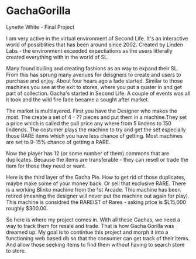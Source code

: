 # GachaGorilla
Lynette White - Final Project

I am very active in the virtual environment of Second Life.  It's an interactive world of possiblities that has been around since 2002.  Created by Linden Labs - the environment exceeded expectiations as the users litterally created everything with in the world of SL.  

Many found builing and creating fashions as an way to expand their SL.  From this has sprung many avenues for deisgners to create and users to purchase and enjoy.  About four hears ago a fade started.  Similar to those machines you see at the exit to stores, where you put a quater in and get part of collection.  Gacha's started in Second Life.  A couple of events was all it took and the wild fire fade became a sought after market.  

The market is multilayered.  First you have the Designer who makes the most.  The create a set of 4 - ?? pieces and put them in a machine.They set a price which is called the pull price any where from 5 lindens to 150 lindends. The costumer plays the machine to try and get the set especially those RARE items which you have less chance of getting.  Most machines are set to 9-15% chance of getting a RARE.

Now the player has 12 (or some number of them) commons that are duplicates.  Because the items are transferable - they can resell or trade the item for those they need or want.  

Here is the third layer of the Gacha Pie.  How to get rid of those duplicates, maybe make some of your money back.  Or sell that exclusive RARE.  There is a working Blinko machine from the 1st Arcade.  This machine has been retired (meaning the designer will never put the machine out again for play).  This machine is considred the RAREIST of Rares - asking price is $L15,000 roughly $300.00.

So here is where my project comes in.  With all these Gachas, we need a way to track them for resale and trade.  That is how Gacha Gorilla was dreamed up.  My goal is to contintue this project and morph it into a functioning web based db so that the consumer can get track of their items.  And allow those seeking items to find them without having to search store to store.



